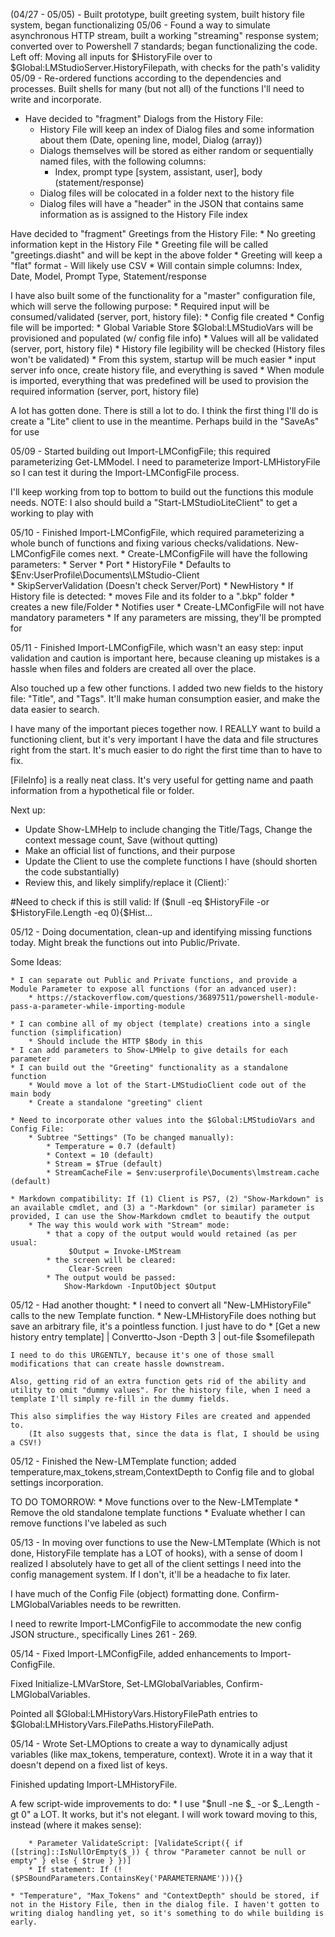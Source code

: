 (04/27 - 05/05) - Built prototype, built greeting system, built history file system, began functionalizing
05/06 - Found a way to simulate asynchronous HTTP stream, built a working "streaming" response system; converted over to Powershell 7 standards; began functionalizing the code.
Left off: Moving all inputs for $HistoryFile over to $Global:LMStudioServer.HistoryFilepath, with checks for the path's validity
05/09 - Re-ordered functions according to the dependencies and processes. Built shells for many (but not all) of the functions I'll need to write and incorporate.

* Have decided to "fragment" Dialogs from the History File: 
    * History File will keep an index of Dialog files and some information about them (Date, opening line, model, Dialog (array))
    * Dialogs themselves will be stored as either random or sequentially named files, with the following columns:
        * Index, prompt type [system, assistant, user], body (statement/response)
    * Dialog files will be colocated in a folder next to the history file
    * Dialog files will have a "header" in the JSON that contains same information as is assigned to the History File index

Have decided to "fragment" Greetings from the History File:
    * No greeting information kept in the History File
    * Greeting file will be called "greetings.diasht" and will be kept in the above folder
    * Greeting will keep a "flat" format - Will likely use CSV
        * Will contain simple columns: Index, Date, Model, Prompt Type, Statement/response

I have also built some of the functionality for a "master" configuration file, which will serve the following purpose:
    * Required input will be consumed/validated (server, port, history file):
        * Config file created
    * Config file will be imported:
        * Global Variable Store $Global:LMStudioVars will be provisioned and populated (w/ config file info)
        * Values will all be validated (server, port, history file)
        * History file legibility will be checked (History files won't be validated)
    * From this system, startup will be much easier
        * input server info once, create history file, and everything is saved
        * When module is imported, everything that was predefined will be used to provision the required information (server, port, history file)

A lot has gotten done. There is still a lot to do. I think the first thing I'll do is create a "Lite" client to use in the meantime. Perhaps build in the "SaveAs" for use

05/09 - Started building out Import-LMConfigFile; this required parameterizing Get-LMModel. I need to parameterize Import-LMHistoryFile so I can test it during the Import-LMConfigFile process.

I'll keep working from top to bottom to build out the functions this module needs. NOTE: I also should build a "Start-LMStudioLiteClient" to get a working to play with

05/10 - Finished Import-LMConfigFile, which required parameterizing a whole bunch of functions and fixing various checks/validations. New-LMConfigFile comes next.
    * Create-LMConfigFile will have the following parameters:
        * Server
        * Port
        * HistoryFile
            * Defaults to $Env:UserProfile\Documents\LMStudio-Client\
        * SkipServerValidation (Doesn't check Server/Port)
        * NewHistory 
            * If History file is detected:
                * moves File and its folder to a ".bkp" folder
                * creates a new file/Folder
                * Notifies user
    * Create-LMConfigFile will not have mandatory parameters
        * If any parameters are missing, they'll be prompted for

05/11 - Finished Import-LMConfigFile, which wasn't an easy step: input validation and caution is important here, because cleaning up mistakes is a hassle when files and folders are created all over the place.

Also touched up a few other functions. I added two new fields to the history file: "Title", and "Tags". It'll make human consumption easier, and make the data easier to search.

I have many of the important pieces together now. I REALLY want to build a functioning client, but it's very important I have the data and file structures right from the start. It's much easier to do right the first time than to have to fix.

[FileInfo] is a really neat class. It's very useful for getting name and paath information from a hypothetical file or folder.

Next up:

* Update Show-LMHelp to include changing the Title/Tags, Change the context message count, Save (without qutting)
* Make an official list of functions, and their purpose
* Update the Client to use the complete functions I have (should shorten the code substantially)
* Review this, and likely simplify/replace it (Client):`

#Need to check if this is still valid:
        If ($null -eq $HistoryFile -or $HistoryFile.Length -eq 0){$Hist...

05/12 - Doing documentation, clean-up and identifying missing functions today. Might break the functions out into Public/Private.

Some Ideas:

    * I can separate out Public and Private functions, and provide a Module Parameter to expose all functions (for an advanced user):
        * https://stackoverflow.com/questions/36897511/powershell-module-pass-a-parameter-while-importing-module

    * I can combine all of my object (template) creations into a single function (simplification)
        * Should include the HTTP $Body in this
    * I can add parameters to Show-LMHelp to give details for each parameter
    * I can build out the "Greeting" functionality as a standalone function
        * Would move a lot of the Start-LMStudioClient code out of the main body
        * Create a standalone "greeting" client
    
    * Need to incorporate other values into the $Global:LMStudioVars and Config File:
        * Subtree "Settings" (To be changed manually):
            * Temperature = 0.7 (default)
            * Context = 10 (default)
            * Stream = $True (default)
            * StreamCacheFile = $env:userprofile\Documents\lmstream.cache (default)

    * Markdown compatibility: If (1) Client is PS7, (2) "Show-Markdown" is an available cmdlet, and (3) a "-Markdown" (or similar) parameter is provided, I can use the Show-Markdown cmdlet to beautify the output
        * The way this would work with "Stream" mode:
            * that a copy of the output would would retained (as per usual:
                 $Output = Invoke-LMStream
            * the screen will be cleared:
                 Clear-Screen
            * The output would be passed:
                Show-Markdown -InputObject $Output

05/12 - Had another thought:
    * I need to convert all "New-LMHistoryFile" calls to the new Template function. 
    * New-LMHistoryFile does nothing but save an arbitrary file, it's a pointless function. I just have to do 
        * [Get a new history entry template] | Convertto-Json -Depth 3 | out-file $somefilepath
    
    I need to do this URGENTLY, because it's one of those small modifications that can create hassle downstream.

    Also, getting rid of an extra function gets rid of the ability and utility to omit "dummy values". For the history file, when I need a template I'll simply re-fill in the dummy fields.

    This also simplifies the way History Files are created and appended to.
        (It also suggests that, since the data is flat, I should be using a CSV!)

05/12 - Finished the New-LMTemplate function; added temperature,max_tokens,stream,ContextDepth to Config file and to global settings incorporation.

TO DO TOMORROW:
    * Move functions over to the New-LMTemplate
    * Remove the old standalone template functions
    * Evaluate whether I can remove functions I've labeled as such
    
05/13 - In moving over functions to use the New-LMTemplate (Which is not done, HistoryFile template has a LOT of hooks), with a sense of doom I realized I absolutely have to get all of the client settings I need into the config management system. If I don't, it'll be a headache to fix later.

I have much of the Config File (object) formatting done. Confirm-LMGlobalVariables needs to be rewritten.

I need to rewrite Import-LMConfigFile to accommodate the new config JSON structure., specifically Lines 261 - 269.

05/14 - Fixed Import-LMConfigFile, added enhancements to Import-ConfigFile.

Fixed Initialize-LMVarStore, Set-LMGlobalVariables, Confirm-LMGlobalVariables.

Pointed all $Global:LMHistoryVars.HistoryFilePath entries to $Global:LMHistoryVars.FilePaths.HistoryFilePath.

05/14 - Wrote Set-LMOptions to create a way to dynamically adjust variables (like max_tokens, temperature, context). Wrote it in a way that it doesn't depend on a fixed list of keys.

Finished updating Import-LMHistoryFile.

A few script-wide improvements to do:
    * I use "$null -ne $_ -or $_.Length -gt 0" a LOT. It works, but it's not elegant. I will work toward moving to this, instead (where it makes sense):
    
        * Parameter ValidateScript: [ValidateScript({ if ([string]::IsNullOrEmpty($_)) { throw "Parameter cannot be null or empty" } else { $true } })]
        * If statement: If (!($PSBoundParameters.ContainsKey('PARAMETERNAME'))){}

    * "Temperature", "Max_Tokens" and "ContextDepth" should be stored, if not in the History File, then in the dialog file. I haven't gotten to writing dialog handling yet, so it's something to do while building is early.

